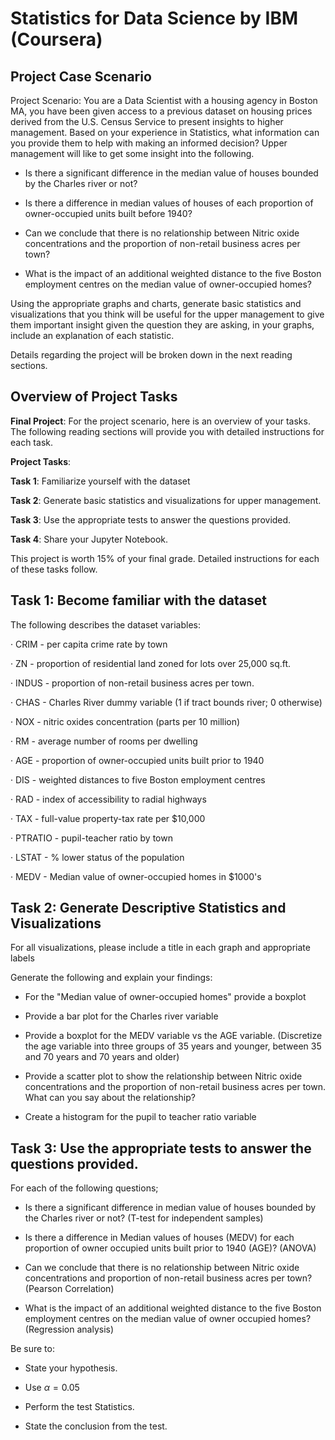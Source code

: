 # Statistics for Data Science by IBM (Coursera)


## Project Case Scenario
Project Scenario: You are a Data Scientist with a housing agency in Boston MA, you have been given access to a previous dataset on housing prices derived from the U.S. Census Service to present insights to higher management. Based on your experience in Statistics, what information can you provide them to help with making an informed decision? Upper management will like to get some insight into the following.

- Is there a significant difference in the median value of houses bounded by the Charles river or not?

- Is there a difference in median values of houses of each proportion of owner-occupied units built before 1940?

- Can we conclude that there is no relationship between Nitric oxide concentrations and the proportion of non-retail business acres per town?

- What is the impact of an additional weighted distance to the five Boston employment centres on the median value of owner-occupied homes?

Using the appropriate graphs and charts, generate basic statistics and visualizations that you think will be useful for the upper management to give them important insight given the question they are asking, in your graphs, include an explanation of each statistic. 

Details regarding the project will be broken down in the next reading sections.

## Overview of Project Tasks

**Final Project**: For the project scenario, here is an overview of your tasks. The following reading sections will provide you with detailed instructions for each task.

**Project Tasks**:

**Task 1**: Familiarize yourself with the dataset 

**Task 2**: Generate basic statistics and visualizations for upper management. 

**Task 3**: Use the appropriate tests to answer the questions provided.

**Task 4**: Share your Jupyter Notebook.

This project is worth 15% of your final grade. Detailed instructions for each of these tasks follow.


## Task 1: Become familiar with the dataset
The following describes the dataset variables:

·      CRIM - per capita crime rate by town

·      ZN - proportion of residential land zoned for lots over 25,000 sq.ft.

·      INDUS - proportion of non-retail business acres per town.

·      CHAS - Charles River dummy variable (1 if tract bounds river; 0 otherwise)

·      NOX - nitric oxides concentration (parts per 10 million)

·      RM - average number of rooms per dwelling

·      AGE - proportion of owner-occupied units built prior to 1940

·      DIS - weighted distances to five Boston employment centres

·      RAD - index of accessibility to radial highways

·      TAX - full-value property-tax rate per $10,000

·      PTRATIO - pupil-teacher ratio by town

·      LSTAT - % lower status of the population

·      MEDV - Median value of owner-occupied homes in $1000's

## Task 2: Generate Descriptive Statistics and Visualizations
For all visualizations, please include a title in each graph and appropriate labels

Generate the following and explain your findings:

- For the "Median value of owner-occupied homes" provide a boxplot

- Provide a  bar plot for the Charles river variable

- Provide a boxplot for the MEDV variable vs the AGE variable. (Discretize the age variable into three groups of 35 years and younger, between 35 and 70 years and 70 years and older)

- Provide a scatter plot to show the relationship between Nitric oxide concentrations and the proportion of non-retail business acres per town. What can you say about the relationship?

- Create a histogram for the pupil to teacher ratio variable

## Task 3: Use the appropriate tests to answer the questions provided.
For each of the following questions;

- Is there a significant difference in median value of houses bounded by the Charles river or not? (T-test for independent samples)

- Is there a difference in Median values of houses (MEDV) for each proportion of owner occupied units built prior to 1940 (AGE)? (ANOVA)

- Can we conclude that there is no relationship between Nitric oxide concentrations and proportion of non-retail business acres per town? (Pearson Correlation)

- What is the impact of an additional weighted distance  to the five Boston employment centres on the median value of owner occupied homes? (Regression analysis)

Be sure to:

- State your hypothesis.

- Use $\alpha = 0.05$

- Perform the test Statistics.

- State the conclusion from the test.
